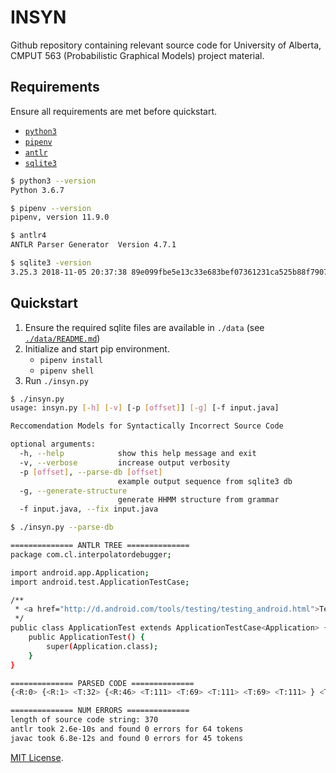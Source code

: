 # INSYN

Github repository containing relevant source code for University of Alberta, CMPUT 563 (Probabilistic Graphical Models) project material.

## Requirements

Ensure all requirements are met before quickstart.

- [`python3`](https://www.python.org/)
- [`pipenv`](https://github.com/pypa/pipenv)
- [`antlr`](https://www.antlr.org/)
- [`sqlite3`](https://www.sqlite.org/index.html)

```bash
$ python3 --version
Python 3.6.7

$ pipenv --version
pipenv, version 11.9.0

$ antlr4
ANTLR Parser Generator  Version 4.7.1

$ sqlite3 -version
3.25.3 2018-11-05 20:37:38 89e099fbe5e13c33e683bef07361231ca525b88f7907be7092058007b750alt1
```

## Quickstart

1. Ensure the required sqlite files are available in `./data` (see [`./data/README.md`](data/README.md))
2. Initialize and start pip environment.
    - `pipenv install`
    - `pipenv shell`
3. Run `./insyn.py`

```bash
$ ./insyn.py 
usage: insyn.py [-h] [-v] [-p [offset]] [-g] [-f input.java]

Reccomendation Models for Syntactically Incorrect Source Code

optional arguments:
  -h, --help            show this help message and exit
  -v, --verbose         increase output verbosity
  -p [offset], --parse-db [offset]
                        example output sequence from sqlite3 db
  -g, --generate-structure
                        generate HHMM structure from grammar
  -f input.java, --fix input.java
```

```bash
$ ./insyn.py --parse-db

============== ANTLR TREE ==============
package com.cl.interpolatordebugger;

import android.app.Application;
import android.test.ApplicationTestCase;

/**
 * <a href="http://d.android.com/tools/testing/testing_android.html">Testing Fundamentals</a>
 */
public class ApplicationTest extends ApplicationTestCase<Application> {
    public ApplicationTest() {
        super(Application.class);
    }
}

============== PARSED CODE ==============
{<R:0> {<R:1> <T:32> {<R:46> <T:111> <T:69> <T:111> <T:69> <T:111> } <T:67> } {<R:2> <T:25> {<R:46> <T:111> <T:69> <T:111> <T:69> <T:111> } <T:67> } {<R:2> <T:25> {<R:46> <T:111> <T:69> <T:111> <T:69> <T:111> }<T:67> } {<R:3> {<R:5> <T:35> } {<R:7> <T:9> <T:111> <T:17> {<R:98> {<R:39> <T:111> {<R:100> <T:72> {<R:40> {<R:98> {<R:39> <T:111> } } } <T:71> } } } {<R:16> <T:63> {<R:18> {<R:4> {<R:5> <T:35> } } {<R:19> {<R:25> <T:111> {<R:42> <T:61> <T:62> } {<R:63> <T:63> {<R:64> {<R:67> {<R:82> {<R:81> <T:40> <T:61> {<R:80> {<R:82> {<R:86> {<R:22> {<R:98> {<R:39> <T:111> } } } <T:69> <T:9> } } } <T:62> } } <T:67> } } <T:64> } }} } <T:64> } } } <T:-1> }

============== NUM ERRORS ==============
length of source code string: 370
antlr took 2.6e-10s and found 0 errors for 64 tokens
javac took 6.8e-12s and found 0 errors for 45 tokens
```

[MIT License](LICENSE).
